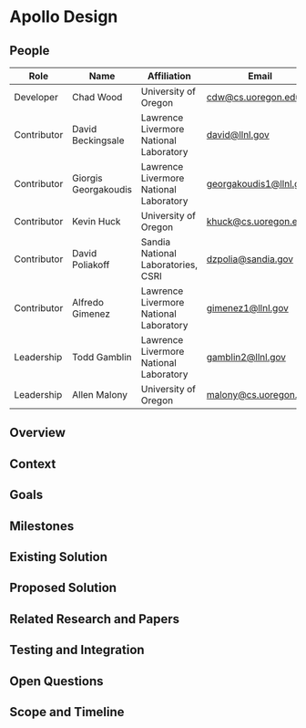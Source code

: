 # Apollo Design

## People
| Role        | Name                 | Affiliation                            | Email                  |
|-------------|----------------------|----------------------------------------|------------------------|
| Developer   | Chad Wood            | University of Oregon                   | cdw@cs.uoregon.edu     |
| Contributor | David Beckingsale    | Lawrence Livermore National Laboratory | david@llnl.gov         |
| Contributor | Giorgis Georgakoudis | Lawrence Livermore National Laboratory | georgakoudis1@llnl.gov |
| Contributor | Kevin Huck           | University of Oregon                   | khuck@cs.uoregon.edu   |
| Contributor | David Poliakoff      | Sandia National Laboratories, CSRI     | dzpolia@sandia.gov     |
| Contributor | Alfredo Gimenez      | Lawrence Livermore National Laboratory | gimenez1@llnl.gov      |
| Leadership  | Todd Gamblin         | Lawrence Livermore National Laboratory | gamblin2@llnl.gov      |
| Leadership  | Allen Malony         | University of Oregon                   | malony@cs.uoregon.edu  |

## Overview



## Context
## Goals
## Milestones
## Existing Solution
## Proposed Solution
## Related Research and Papers
## Testing and Integration
## Open Questions
## Scope and Timeline
